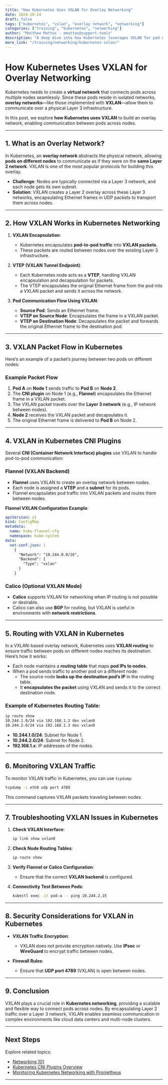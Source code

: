 ```yaml
---
title: "How Kubernetes Uses VXLAN for Overlay Networking"
date: 2024-10-24
draft: false
tags: ["kubernetes", "vxlan", "overlay network", "networking"]
categories: ["training", "kubernetes", "networking"]
author: "Matthew Mattox - mmattox@support.tools"
description: "A deep dive into how Kubernetes leverages VXLAN for pod networking across nodes."
more_link: "/training/networking/kubernetes-vxlan/"
---
```


# How Kubernetes Uses VXLAN for Overlay Networking

Kubernetes needs to create a **virtual network** that connects pods across multiple nodes seamlessly. Since these pods reside in isolated networks, **overlay networks**—like those implemented with **VXLAN**—allow them to communicate over a physical Layer 3 infrastructure.

In this post, we explore **how Kubernetes uses VXLAN** to build an overlay network, enabling communication between pods across nodes.

---

## 1. What is an Overlay Network?

In Kubernetes, an **overlay network** abstracts the physical network, allowing **pods on different nodes** to communicate as if they were on the **same Layer 2 network**. VXLAN is one of the most popular protocols for building this overlay.

- **Challenge**: Nodes are typically connected via a Layer 3 network, and each node gets its own subnet.
- **Solution**: VXLAN creates a Layer 2 overlay across these Layer 3 networks, encapsulating Ethernet frames in UDP packets to transport them across nodes.

---

## 2. How VXLAN Works in Kubernetes Networking

1. **VXLAN Encapsulation**: 
   - Kubernetes encapsulates **pod-to-pod traffic** into **VXLAN packets**.
   - These packets are routed between nodes over the existing Layer 3 infrastructure.

2. **VTEP (VXLAN Tunnel Endpoint)**:
   - Each Kubernetes node acts as a **VTEP**, handling VXLAN encapsulation and decapsulation for packets.
   - The VTEP encapsulates the original Ethernet frame from the pod into a VXLAN packet and sends it across the network.

3. **Pod Communication Flow Using VXLAN**:
   - **Source Pod**: Sends an Ethernet frame.
   - **VTEP on Source Node**: Encapsulates the frame in a VXLAN packet.
   - **VTEP on Destination Node**: Decapsulates the packet and forwards the original Ethernet frame to the destination pod.

---

## 3. VXLAN Packet Flow in Kubernetes

Here’s an example of a packet’s journey between two pods on different nodes:

### Example Packet Flow
1. **Pod A** on **Node 1** sends traffic to **Pod B** on **Node 2**.
2. The **CNI plugin** on Node 1 (e.g., **Flannel**) encapsulates the Ethernet frame in a VXLAN packet.
3. The VXLAN packet travels over the **Layer 3 network** (e.g., IP network between nodes).
4. **Node 2** receives the VXLAN packet and decapsulates it.
5. The original Ethernet frame is delivered to **Pod B** on Node 2.

---

## 4. VXLAN in Kubernetes CNI Plugins

Several **CNI (Container Network Interface) plugins** use VXLAN to handle pod-to-pod communication:

### Flannel (VXLAN Backend)
- **Flannel** uses VXLAN to create an overlay network between nodes.
- Each node is assigned a **VTEP** and a **subnet** for its pods.
- Flannel encapsulates pod traffic into VXLAN packets and routes them between nodes.

**Flannel VXLAN Configuration Example**:
```yaml
apiVersion: v1
kind: ConfigMap
metadata:
  name: kube-flannel-cfg
  namespace: kube-system
data:
  net-conf.json: |
    {
      "Network": "10.244.0.0/16",
      "Backend": {
        "Type": "vxlan"
      }
    }
```

### Calico (Optional VXLAN Mode)
- **Calico** supports VXLAN for networking when IP routing is not possible or desirable.
- Calico can also use **BGP** for routing, but VXLAN is useful in environments with **network restrictions**.

---

## 5. Routing with VXLAN in Kubernetes

In a VXLAN-based overlay network, Kubernetes uses **VXLAN routing** to ensure traffic between pods on different nodes reaches its destination. Here’s how it works:

- Each node maintains a **routing table** that maps **pod IPs to nodes**.
- When a pod sends traffic to another pod on a different node:
  - The source node **looks up the destination pod’s IP** in the routing table.
  - It **encapsulates the packet** using VXLAN and sends it to the correct destination node.

### Example of Kubernetes Routing Table:
```bash
ip route show
10.244.1.0/24 via 192.168.1.2 dev vxlan0
10.244.2.0/24 via 192.168.1.3 dev vxlan0
```
- **10.244.1.0/24**: Subnet for Node 1.
- **10.244.2.0/24**: Subnet for Node 2.
- **192.168.1.x**: IP addresses of the nodes.

---

## 6. Monitoring VXLAN Traffic

To monitor VXLAN traffic in Kubernetes, you can use `tcpdump`:

```bash
tcpdump -i eth0 udp port 4789
```

This command captures VXLAN packets traveling between nodes.

---

## 7. Troubleshooting VXLAN Issues in Kubernetes

1. **Check VXLAN Interface**:
   ```bash
   ip link show vxlan0
   ```

2. **Check Node Routing Tables**:
   ```bash
   ip route show
   ```

3. **Verify Flannel or Calico Configuration**:
   - Ensure that the correct **VXLAN backend** is configured.

4. **Connectivity Test Between Pods**:
   ```bash
   kubectl exec -it pod-a -- ping 10.244.2.15
   ```

---

## 8. Security Considerations for VXLAN in Kubernetes

- **VXLAN Traffic Encryption**:
  - VXLAN does not provide encryption natively. Use **IPsec** or **WireGuard** to encrypt traffic between nodes.
  
- **Firewall Rules**:
  - Ensure that **UDP port 4789** (VXLAN) is open between nodes.

---

## 9. Conclusion

VXLAN plays a crucial role in **Kubernetes networking**, providing a scalable and flexible way to connect pods across nodes. By encapsulating Layer 2 traffic over a Layer 3 network, VXLAN enables seamless communication in complex environments like cloud data centers and multi-node clusters.

---

## Next Steps

Explore related topics:
- [Networking 101](../networking-101/)
- [Kubernetes CNI Plugins Overview](../cni-plugins/)
- [Monitoring Kubernetes Networking with Prometheus](../monitoring-kubernetes/)

---
